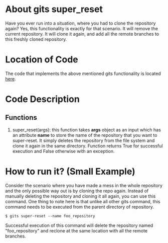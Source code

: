 # About gits super_reset
Have you ever run into a situation, where you had to clone the repository again? 
Yes, this functionality is exactly for that scenario. 
It will remove the current repository. 
It will clone it again, and add all the remote branches to this freshly cloned repository.

# Location of Code
The code that implements the above mentioned gits functionality is located [here](https://github.com/amoghmahesh14/GITS/blob/master/code/gits_super_reset.py).

# Code Description
## Functions
1. super_reset(args):
this function takes **args** object as an input which has an attribute **name** to store the name of the repository that you want to super-reset.
It simply deletes the repository from the file system and clone it again in the same directory. 
Function returns True for successful execution and False otherwise with an exception.

# How to run it? (Small Example)
Consider the scenario where you have made a mess in the whole repository and the only possible way out is by cloning the repo again.
Instead of manually deleting the repository and cloning it all again, you can use this command.
One thing to note here is that unlike all other gits command, this command needs to be executed from the parent directory of repository.
```
$ gits super-reset --name foo_repository
```
Successful execution of this command will delete the repository named "foo_repository" and reclone at the same location with all the remote branches.